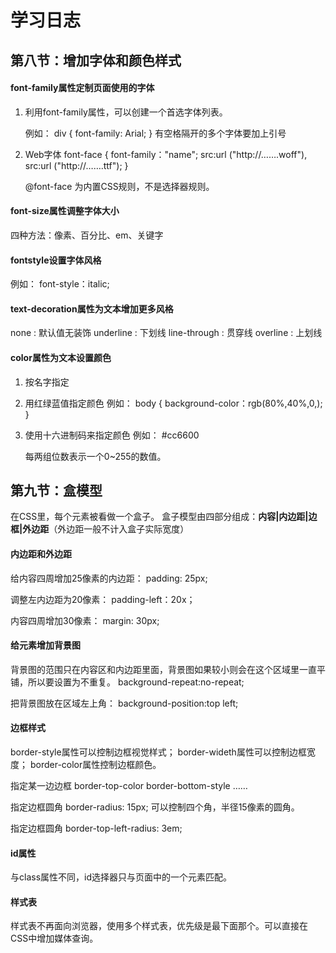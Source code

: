 # 学习日志
## 第八节：增加字体和颜色样式
#### font-family属性定制页面使用的字体
1. 利用font-family属性，可以创建一个首选字体列表。
   
   例如：
    div {
        font-family: Arial;
    }
有空格隔开的多个字体要加上引号
2. Web字体
   font-face {
       font-family："name";
       src:url ("http://…….woff"),
       src:url ("http://…….ttf");
   }

   @font-face 为内置CSS规则，不是选择器规则。
#### font-size属性调整字体大小
四种方法：像素、百分比、em、关键字

#### fontstyle设置字体风格
例如：
font-style：italic;
#### text-decoration属性为文本增加更多风格
none : 默认值无装饰
underline : 下划线
line-through : 贯穿线
overline : 上划线
#### color属性为文本设置颜色
1. 按名字指定
2. 用红绿蓝值指定颜色
   例如：
   body {
       background-color：rgb(80%,40%,0,);
   }
3. 使用十六进制码来指定颜色
   例如：
   #cc6600

   每两组位数表示一个0~255的数值。
## 第九节：盒模型
在CSS里，每个元素被看做一个盒子。
盒子模型由四部分组成：**内容|内边距|边框|外边距**（外边距一般不计入盒子实际宽度）
#### 内边距和外边距
给内容四周增加25像素的内边距：
padding: 25px;

调整左内边距为20像素：
padding-left：20x；

内容四周增加30像素：
margin: 30px;

#### 给元素增加背景图
背景图的范围只在内容区和内边距里面，背景图如果较小则会在这个区域里一直平铺，所以要设置为不重复。
background-repeat:no-repeat;

把背景图放在区域左上角：
background-position:top left;

#### 边框样式
border-style属性可以控制边框视觉样式；
border-wideth属性可以控制边框宽度；
border-color属性控制边框颜色。

  指定某一边边框
border-top-color
border-bottom-style
……

  指定边框圆角
border-radius: 15px;
可以控制四个角，半径15像素的圆角。

  指定边框圆角
border-top-left-radius: 3em;
#### id属性
与class属性不同，id选择器只与页面中的一个元素匹配。

#### 样式表
样式表不再面向浏览器，使用多个样式表，优先级是最下面那个。可以直接在CSS中增加媒体查询。


